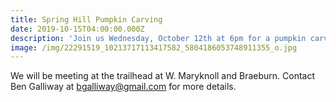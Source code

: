 ```yaml
---
title: Spring Hill Pumpkin Carving
date: 2019-10-15T04:00:00.000Z
description: 'Join us Wednesday, October 12th at 6pm for a pumpkin carving party.'
image: /img/22291519_10213717113417582_5804186053748911355_o.jpg
---
```

We will be meeting at the trailhead at W. Maryknoll and Braeburn. Contact Ben Galliway at bgalliway@gmail.com for more details.

